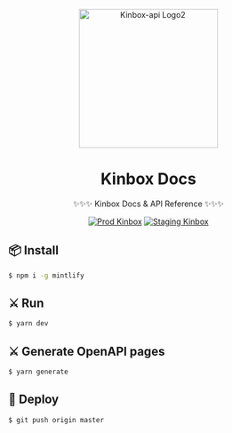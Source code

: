 <p align="center">
  <a href="https://kinbox.com.br">
    <img src="https://i.imgur.com/Sp8kcvA.png" width="250" alt="Kinbox-api Logo2" />
  </a>
</p>

<h1 align="center">Kinbox Docs</h1>

<div align="center">

✨✨✨ Kinbox Docs & API Reference ✨✨✨

[![Prod Kinbox](https://img.shields.io/badge/Prod-Kinbox-blue)](https://app.kinbox.com.br/settings/instagram-demo)
[![Staging Kinbox](https://img.shields.io/badge/Staging-Kinbox-green)](https://app.kinbox.com.br/settings/instagram-demo)

</div>

## 📦 Install

```bash
$ npm i -g mintlify
```

## ⚔️ Run

```bash
$ yarn dev
```

## ⚔️ Generate OpenAPI pages

```bash
$ yarn generate
```

## 🔨 Deploy

```bash
$ git push origin master
```
